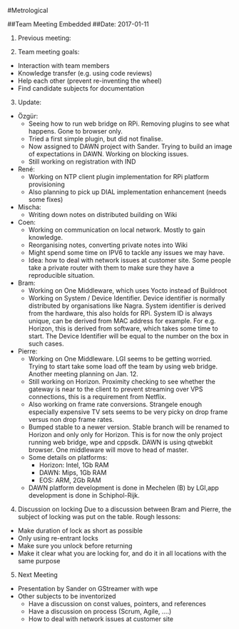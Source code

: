 #Metrological

##Team Meeting Embedded
##Date: 2017-01-11 

1. Previous meeting: 

2. Team meeting goals:
* Interaction with team members
* Knowledge transfer (e.g. using code reviews)
* Help each other (prevent re-inventing the wheel)
* Find candidate subjects for documentation

3. Update:
* Özgür:
  * Seeing how to run web bridge on RPi. Removing plugins to see what happens. Gone to browser only.
  * Tried a first simple plugin, but did not finalise.
  * Now assigned to DAWN project with Sander. Trying to build an image of expectations in DAWN. Working on blocking issues.
  * Still working on registration with IND
* René:
  * Working on NTP client plugin implementation for RPi platform provisioning
  * Also planning to pick up DIAL implementation enhancement (needs some fixes)
* Mischa:
  * Writing down notes on distributed building on Wiki
* Coen:
  * Working on communication on local network. Mostly to gain knowledge.
  * Reorganising notes, converting private notes into Wiki
  * Might spend some time on IPV6 to tackle any issues we may have.
  * Idea: how to deal with network issues at customer site. Some people take a private router with them to make sure they have a reproducible situation.
* Bram:
  * Working on One Middleware, which uses Yocto instead of Buildroot
  * Working on System / Device Identifier. Device identifier is normally distributed by organisations like Nagra. System identifier is derived from the hardware, this also holds for RPi. System ID is always unique, can be derived from MAC address for example. For e.g. Horizon, this is derived from software, which takes some time to start. The Device Identifier will be equal to the number on the box in such cases.
* Pierre:
  * Working on One Middleware. LGI seems to be getting worried. Trying to start take some load off the team by using web bridge. Another meeting planning on Jan. 12.
  * Still working on Horizon. Proximity checking to see whether the gateway is near to the client to prevent streaming over VPS connections, this is a requirement from Netflix.
  * Also working on frame rate conversions. Strangele enough especially expensive TV sets seems to be very picky on drop frame versus non drop frame rates.
  * Bumped stable to a newer version. Stable branch will be renamed to Horizon and only only for Horizon. This is for now the only project running web bridge, wpe and cppsdk. DAWN is using qtwebkit browser. One middleware will move to head of master.
  * Some details on platforms:
    * Horizon: Intel, 1Gb RAM
    * DAWN: Mips, 1Gb RAM
    * EOS: ARM, 2Gb RAM
  * DAWN platform development is done in Mechelen (B) by LGI,app development is done in Schiphol-Rijk.

4. Discussion on locking
Due to a discussion between Bram and Pierre, the subject of locking was put on the table. Rough lessons:
* Make duration of lock as short as possible
* Only using re-entrant locks
* Make sure you unlock before returning
* Make it clear what you are locking for, and do it in all locations with the same purpose
5. Next Meeting
  * Presentation by Sander on GStreamer with wpe
  * Other subjects to be inventorized
    * Have a discussion on const values, pointers, and references
    * Have a discussion on process (Scrum, Agile, ….)
    * How to deal with network issues at customer site